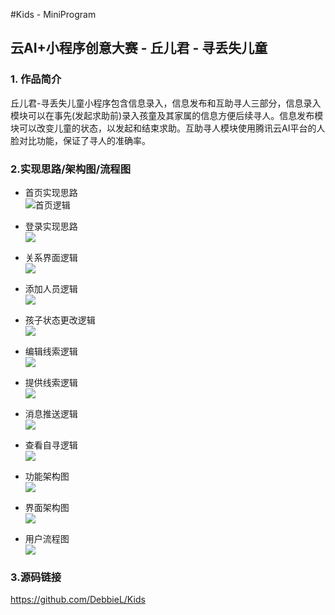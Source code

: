 #Kids - MiniProgram  

## 云AI+小程序创意大赛 - 丘儿君 - 寻丢失儿童  

### 1. 作品简介  

丘儿君-寻丢失儿童小程序包含信息录入，信息发布和互助寻人三部分，信息录入模块可以在事先(发起求助前)录入孩童及其家属的信息方便后续寻人。信息发布模块可以改变儿童的状态，以发起和结束求助。互助寻人模块使用腾讯云AI平台的人脸对比功能，保证了寻人的准确率。  

### 2.实现思路/架构图/流程图   

- 首页实现思路  
![首页逻辑](https://github.com/DebbieL/Kids/blob/master/pics/首页逻辑.jpg)  

- 登录实现思路  
![](https://github.com/DebbieL/Kids/blob/master/pics/登录逻辑.jpg)  

- 关系界面逻辑  
![](https://github.com/DebbieL/Kids/blob/master/pics/关系界面.jpg)  

- 添加人员逻辑  
![](https://github.com/DebbieL/Kids/blob/master/pics/添加人员逻辑.png)  

- 孩子状态更改逻辑  
![](https://github.com/DebbieL/Kids/blob/master/pics/孩子状态更改逻辑.png)  

- 编辑线索逻辑  
![](https://github.com/DebbieL/Kids/blob/master/pics/编辑线索逻辑.jpg)  

- 提供线索逻辑   
![](https://github.com/DebbieL/Kids/blob/master/pics/提供线索.png)  

- 消息推送逻辑  
![](https://github.com/DebbieL/Kids/blob/master/pics/消息推送逻辑.jpg)  

- 查看自寻逻辑  
![](https://github.com/DebbieL/Kids/blob/master/pics/查看自寻逻辑.jpg)  

- 功能架构图  
![](https://github.com/DebbieL/Kids/blob/master/pics/思维导图2.jpg)  

- 界面架构图   
![](https://github.com/DebbieL/Kids/blob/master/pics/思维导图1.jpg)  

- 用户流程图  
![](https://github.com/DebbieL/Kids/blob/master/pics/用户流程.jpg)  

### 3.源码链接  
https://github.com/DebbieL/Kids